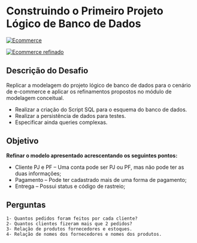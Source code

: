 # Construindo o Primeiro Projeto Lógico de Banco de Dados

[![Ecommerce]([https://img.shields.io/badge/Ecommerce-orange?style=for-the-badge)](https://github.com/alves05/Modelagem-Dados-Projetos-Logicos-SQL/tree/main/Desafio-1/E-commerce](https://github.com/leo89arantes/dio-desafio-sql/tree/main/Desafio-1/E-commerce))

[![Ecommerce refinado]([https://img.shields.io/badge/Ecommerce--refinado-orange?style=for-the-badge)](https://github.com/alves05/Modelagem-Dados-Projetos-Logicos-SQL/tree/main/Desafio-1/E-commerce_refinado](https://github.com/leo89arantes/dio-desafio-sql/tree/main/Desafio-1/E-commerce_refinado))


## Descrição do Desafio
Replicar a modelagem do projeto lógico de banco de dados para o cenário de e-commerce e aplicar os refinamentos propostos no módulo de modelagem conceitual.

- Realizar a criação do Script SQL para o esquema do banco de dados.
- Realizar a persistência de dados para testes.
- Especificar ainda queries complexas.

## Objetivo
**Refinar o modelo apresentado acrescentando os seguintes pontos:**

- Cliente PJ e PF – Uma conta pode ser PJ ou PF, mas não pode ter as duas informações;
- Pagamento – Pode ter cadastrado mais de uma forma de pagamento;
- Entrega – Possui status e código de rastreio;

## Perguntas

    1- Quantos pedidos foram feitos por cada cliente?
    2- Quantos clientes fizeram mais que 2 pedidos?
    3- Relação de produtos fornecedores e estoques.
    4- Relação de nomes dos fornecedores e nomes dos produtos.
